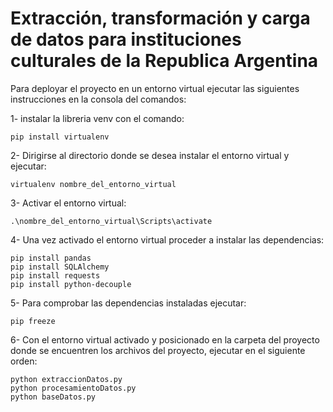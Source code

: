 # Extracción, transformación y carga de datos para instituciones culturales de la Republica Argentina

Para deployar el proyecto en un entorno virtual ejecutar las siguientes instrucciones en la consola del comandos:

1- instalar la libreria venv con el comando:
```
pip install virtualenv
```

2- Dirigirse al directorio donde se desea instalar el entorno virtual y ejecutar:
```
virtualenv nombre_del_entorno_virtual
```

3- Activar el entorno virtual:
```
.\nombre_del_entorno_virtual\Scripts\activate
```

4- Una vez activado el entorno virtual proceder a instalar las dependencias:
```
pip install pandas
pip install SQLAlchemy
pip install requests
pip install python-decouple
```

5- Para comprobar las dependencias instaladas ejecutar:
```
pip freeze
```

6- Con el entorno virtual activado y posicionado en la carpeta del proyecto donde se encuentren los archivos del proyecto, ejecutar en el siguiente orden:
```
python extraccionDatos.py
python procesamientoDatos.py
python baseDatos.py
```
